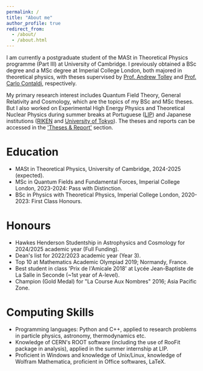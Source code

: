 ```yaml
---
permalink: /
title: "About me"
author_profile: true
redirect_from: 
  - /about/
  - /about.html
---
```


I am currently a postgraduate student of the MASt in Theoretical Physics programme (Part III) at University of Cambridge. I previously obtained a BSc degree and a MSc degree at Imperial College London, both majored in theoretical physics, with theses supervised by [Prof. Andrew Tolley](https://profiles.imperial.ac.uk/a.tolley) and [Prof. Carlo Contaldi](https://profiles.imperial.ac.uk/c.contaldi), respectively.

My primary research interest includes Quantum Field Theory, General Relativity and Cosmology, which are the topics of my BSc and MSc theses. But I also worked on Experimental High Energy Physics and Theoretical Nuclear Physics during summer breaks at Portuguese ([LIP](https://lip.pt/?section=about&page=presentation&lang=en)) and Japanese institutions ([RIKEN](https://www.riken.jp/en/) and [University of Tokyo](https://www.u-tokyo.ac.jp/en/)). The theses and reports can be accessed in the ['Theses & Report'](https://jeanyunqiluo.github.io//cv/) section.

Education
======
* MASt in Theoretical Physics, University of Cambridge, 2024-2025 (expected).
* MSc in Quantum Fields and Fundamental Forces, Imperial College London, 2023-2024: Pass with Distinction.
* BSc in Physics with Theoretical Physics, Imperial College London, 2020-2023: First Class Honours.

Honours
======
* Hawkes Henderson Studentship in Astrophysics and Cosmology for 2024/2025 academic year (Full Funding).
* Dean's list for 2022/2023 academic year (Year 3).
* Top 10 at Mathematics Academic Olympiad 2019; Normandy, France.
* Best student in class 'Prix de l'Amicale 2018' at Lycée Jean-Baptiste de La Salle in Seconde (~1st year of A-level).
* Champion (Gold Medal) for "La Course Aux Nombres" 2016; Asia Pacific Zone.

Computing Skills
======
* Programming languages: Python and C++, applied to research problems in particle physics, astronomy, thermodynamics etc.
* Knowledge of CERN's ROOT software (including the use of RooFit package in analysis), applied in the summer internship at LIP.
* Proficient in Windows and knowledge of Unix/Linux, knowledge of Wolfram Mathematica, proficient in Office softwares, LaTeX.
